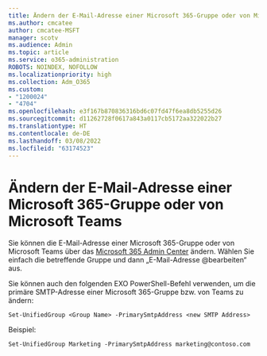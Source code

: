 ```yaml
---
title: Ändern der E-Mail-Adresse einer Microsoft 365-Gruppe oder von Microsoft Teams
ms.author: cmcatee
author: cmcatee-MSFT
manager: scotv
ms.audience: Admin
ms.topic: article
ms.service: o365-administration
ROBOTS: NOINDEX, NOFOLLOW
ms.localizationpriority: high
ms.collection: Adm_O365
ms.custom:
- "1200024"
- "4704"
ms.openlocfilehash: e3f167b870836316bd6c07fd47f6ea8db5255d26
ms.sourcegitcommit: d11262728f0617a843a0117cb5172aa322022b27
ms.translationtype: HT
ms.contentlocale: de-DE
ms.lasthandoff: 03/08/2022
ms.locfileid: "63174523"
---
```

# <a name="change-email-address-of-a-microsoft-365-group-or-microsoft-teams"></a>Ändern der E-Mail-Adresse einer Microsoft 365-Gruppe oder von Microsoft Teams

Sie können die E-Mail-Adresse einer Microsoft 365-Gruppe oder von Microsoft Teams über das [Microsoft 365 Admin Center](https://admin.microsoft.com/) ändern. Wählen Sie einfach die betreffende Gruppe und dann „E-Mail-Adresse @bearbeiten“ aus.

Sie können auch den folgenden EXO PowerShell-Befehl verwenden, um die primäre SMTP-Adresse einer Microsoft 365-Gruppe bzw. von Teams zu ändern:

`Set-UnifiedGroup <Group Name> -PrimarySmtpAddress <new SMTP Address>`

Beispiel:

`Set-UnifiedGroup Marketing -PrimarySmtpAddress marketing@contoso.com`
